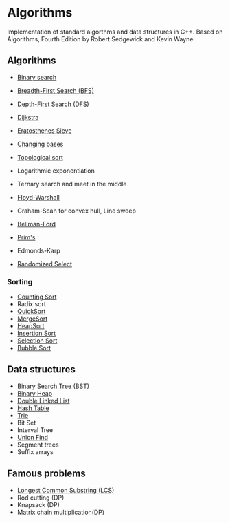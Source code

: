 # Algorithms
Implementation of standard algorthms and data structures in C++. Based on Algorithms, Fourth Edition by Robert Sedgewick and Kevin Wayne.

## Algorithms
* [Binary search](https://github.com/MantasMiksys/algorithms/blob/master/algorithms/bin_search.cpp)
* [Breadth-First Search (BFS)](https://github.com/MantasMiksys/algorithms/blob/master/algorithms/bfs.cpp)
* [Depth-First Search (DFS)](https://github.com/MantasMiksys/algorithms/blob/master/algorithms/dfs.cpp)
* [Dijkstra](https://github.com/MantasMiksys/algorithms/blob/master/algorithms/dijkstra.cpp)
* [Eratosthenes Sieve](https://github.com/MantasMiksys/algorithms/blob/master/algorithms/eratosthenes_sieve.cpp)
* [Changing bases](https://github.com/MantasMiksys/algorithms/blob/master/algorithms/bases.cpp)

* [Topological sort](https://github.com/MantasMiksys/algorithms/blob/master/algorithms/topological_sort.cpp)
* Logarithmic exponentiation

* Ternary search and meet in the middle 
* [Floyd-Warshall](https://github.com/MantasMiksys/algorithms/blob/master/algorithms/floyd_warshall.cpp)
* Graham-Scan for convex hull, Line sweep
* [Bellman-Ford](https://github.com/MantasMiksys/algorithms/blob/master/algorithms/bellman_ford.cpp)
* [Prim's](https://github.com/MantasMiksys/algorithms/blob/master/algorithms/prims.cpp)
* Edmonds-Karp
* [Randomized Select](https://github.com/MantasMiksys/algorithms/blob/master/algorithms/randomized_select.cpp)

### Sorting
* [Counting Sort](https://github.com/MantasMiksys/algorithms/blob/master/algorithms/counting_sort.cpp)
* Radix sort
* [QuickSort](https://github.com/MantasMiksys/algorithms/blob/master/algorithms/sorting/quicksort.cpp)
* [MergeSort](https://github.com/MantasMiksys/algorithms/blob/master/algorithms/sorting/merge_sort.cpp)
* [HeapSort](https://github.com/MantasMiksys/algorithms/blob/master/algorithms/sorting/heap_sort.cpp)
* [Insertion Sort](https://github.com/MantasMiksys/algorithms/blob/master/algorithms/sorting/insertion_sort.cpp)
* [Selection Sort](https://github.com/MantasMiksys/algorithms/blob/master/algorithms/sorting/selection_sort.cpp)
* [Bubble Sort](https://github.com/MantasMiksys/algorithms/blob/master/algorithms/sorting/bubble_sort.cpp)

## Data structures

* [Binary Search Tree (BST)](https://github.com/MantasMiksys/algorithms/blob/master/bst.h)
* [Binary Heap](https://github.com/MantasMiksys/algorithms/blob/master/heap.h)
* [Double Linked List](https://github.com/MantasMiksys/algorithms/blob/master/double_linked_list.h)
* [Hash Table](https://github.com/MantasMiksys/algorithms/blob/master/data_structures/hash_table.cpp)
* [Trie](https://github.com/MantasMiksys/algorithms/blob/master/data_structures/trie.cpp)
* Bit Set
* Interval Tree
* [Union Find](https://github.com/MantasMiksys/algorithms/blob/master/data_structures/union_find_set.h)
* Segment trees
* Suffix arrays


## Famous problems
* [Longest Common Substring (LCS)](https://github.com/MantasMiksys/algorithms/blob/master/problems/lcs.cpp)
* Rod cutting (DP)
* Knapsack (DP)
* Matrix chain multiplication(DP)

